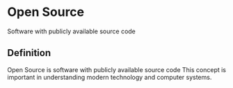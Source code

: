 # Open Source

Software with publicly available source code

## Definition
Open Source is software with publicly available source code This concept is important in understanding modern technology and computer systems.
